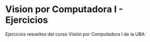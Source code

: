 # Vision por Computadora I - Ejercicios

Ejercicios resueltos del curso Visión por Computadora I de la UBA
